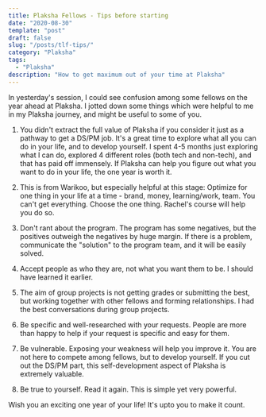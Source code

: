 ```yaml
---
title: Plaksha Fellows - Tips before starting
date: "2020-08-30"
template: "post"
draft: false
slug: "/posts/tlf-tips/"
category: "Plaksha"
tags:
  - "Plaksha"
description: "How to get maximum out of your time at Plaksha"
---
```


In yesterday's session, I could see confusion among some fellows on the year ahead at Plaksha. I jotted down some things which were helpful to me in my Plaksha journey, and might be useful to some of you.

1. You didn't extract the full value of Plaksha if you consider it just as a pathway to get a DS/PM job. It's a great time to explore what all you can do in your life, and to develop yourself. I spent 4-5 months just exploring what I can do, explored 4 different roles (both tech and non-tech), and that has paid off immensely. If Plaksha can help you figure out what you want to do in your life, the one year is worth it. 

2. This is from Warikoo, but especially helpful at this stage: Optimize for one thing in your life at a time - brand, money, learning/work, team. You can't get everything. Choose the one thing. Rachel's course will help you do so.

3. Don't rant about the program. The program has some negatives, but the positives outweigh the negatives by huge margin. If there is a problem, communicate the "solution" to the program team, and it will be easily solved. 

4. Accept people as who they are, not what you want them to be. I should have learned it earlier.

5. The aim of group projects is not getting grades or submitting the best, but working together with other fellows and forming relationships. I had the best conversations during group projects.

6. Be specific and well-researched with your requests. People are more than happy to help if your request is specific and easy for them.
 
7. Be vulnerable. Exposing your weakness will help you improve it. You are not here to compete among fellows, but to develop yourself. If you cut out the DS/PM part, this self-development aspect of Plaksha is extremely valuable.

8. Be true to yourself. Read it again. This is simple yet very powerful. 

Wish you an exciting one year of your life! It's upto you to make it count.
